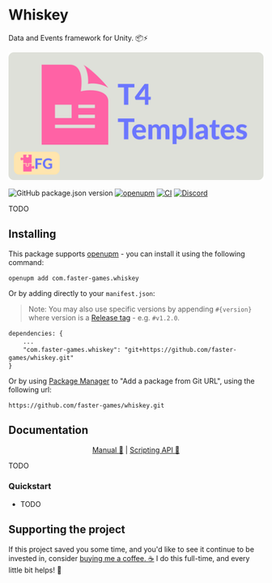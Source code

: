 # Whiskey

Data and Events framework for Unity. 📦⚡

![Project logo; A pink package on a grey background, next to the text "Whiskey" in purple](./Documentation~/header.png)

![GitHub package.json version](https://img.shields.io/github/package-json/v/faster-games/whiskey)
[![openupm](https://img.shields.io/npm/v/com.faster-games.whiskey?label=openupm&registry_uri=https://package.openupm.com)](https://openupm.com/packages/com.faster-games.whiskey/)
[![CI](https://github.com/faster-games/whiskey/actions/workflows/main.yml/badge.svg)](https://github.com/faster-games/whiskey/actions/workflows/main.yml)
[![Discord](https://img.shields.io/discord/862006447919726604)](https://discord.gg/QfQE6rWQqq)

TODO

## Installing

This package supports [openupm](https://openupm.com/packages/com.faster-games.whiskey/) - you can install it using the following command:

```
openupm add com.faster-games.whiskey
```

Or by adding directly to your `manifest.json`:

> Note: You may also use specific versions by appending `#{version}` where version is a [Release tag](https://github.com/faster-games/whiskey/releases) - e.g. `#v1.2.0`.

```
dependencies: {
	...
	"com.faster-games.whiskey": "git+https://github.com/faster-games/whiskey.git"
}
```

Or by using [Package Manager](https://docs.unity3d.com/Manual/upm-ui-giturl.html) to "Add a package from Git URL", using the following url:

```
https://github.com/faster-games/whiskey.git
```

## Documentation

<center>

[Manual 📖](https://whiskey.faster-games.com/manual/getting-started.html) | [Scripting API 🔎](https://whiskey.faster-games.com/ref/FasterGames.Whiskey.html)

</center>


TODO

### Quickstart

- TODO

## Supporting the project

If this project saved you some time, and you'd like to see it continue to be invested in, consider [buying me a coffee. ☕](https://www.buymeacoffee.com/bengreenier) I do this full-time, and every little bit helps! 💙
